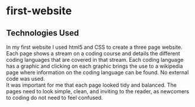 # first-website
## Technologies Used
In my first website I used html5 and CSS to create a three page website.  Each page shows a stream on a coding course and details the different coding languages that are covered in that stream. Each coding language has a graphic and clicking on each graphic brings the use to a wikipedia page where information on the coding language can be found.
No external code was used.  
It was important for me that each page looked tidy and balanced.  The pages need to look simple, clean, and inviting to the reader, as newcomers to coding do not need to feel confused.
